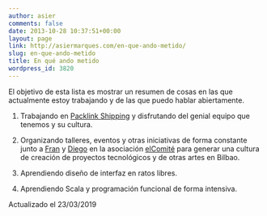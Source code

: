 ```yaml
---
author: asier
comments: false
date: 2013-10-28 10:37:51+00:00
layout: page
link: http://asiermarques.com/en-que-ando-metido/
slug: en-que-ando-metido
title: En qué ando metido
wordpress_id: 3820
---
```


El objetivo de esta lista es mostrar un resumen de cosas en las que actualmente estoy trabajando y de las que puedo hablar abiertamente.



 	
  1. Trabajando en [Packlink Shipping](http://packlink.com) y disfrutando del genial equipo que tenemos y su cultura.

  2. Organizando talleres, eventos y otras iniciativas de forma constante junto a [Fran](https://twitter.com/fran_mosteiro/) y [Diego](https://twitter.com/arketipo) en la asociación [elComité](http://elcomite.bio) para generar una cultura de creación de proyectos tecnológicos y de otras artes en Bilbao.

  3. Aprendiendo diseño de interfaz en ratos libres.

  4. Aprendiendo Scala y programación funcional de forma intensiva.


Actualizado el 23/03/2019
